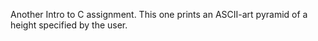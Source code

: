Another Intro to C assignment. This one prints an ASCII-art pyramid of a height specified by the user.
